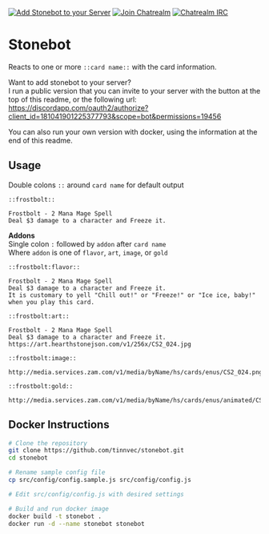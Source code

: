 [![Add Stonebot to your Server][discord-add-badge]][discord-oauth-link]
[![Join Chatrealm][discord-chatrealm-badge]][discord-chatrealm-link]
[![Chatrealm IRC][chatrealm-badge]][chatrealm-link]

# Stonebot
Reacts to one or more `::card name::` with the card information.

Want to add stonebot to your server?  
I run a public version that you can invite to your server with the button at the top of this readme, or the following url: https://discordapp.com/oauth2/authorize?client_id=181041901225377793&scope=bot&permissions=19456

You can also run your own version with docker, using the information at the end of this readme.

## Usage

Double colons `::` around `card name` for default output
```
::frostbolt::

Frostbolt - 2 Mana Mage Spell
Deal $3 damage to a character and Freeze it.
```

**Addons**  
Single colon `:` followed by `addon` after `card name`  
Where `addon` is one of `flavor`, `art`, `image`, or `gold`
```
::frostbolt:flavor::

Frostbolt - 2 Mana Mage Spell
Deal $3 damage to a character and Freeze it.
It is customary to yell "Chill out!" or "Freeze!" or "Ice ice, baby!" when you play this card.

::frostbolt:art::

Frostbolt - 2 Mana Mage Spell
Deal $3 damage to a character and Freeze it.
https://art.hearthstonejson.com/v1/256x/CS2_024.jpg

::frostbolt:image::

http://media.services.zam.com/v1/media/byName/hs/cards/enus/CS2_024.png

::frostbolt:gold::

http://media.services.zam.com/v1/media/byName/hs/cards/enus/animated/CS2_024_premium.gif
```

## Docker Instructions
```bash
# Clone the repository
git clone https://github.com/tinnvec/stonebot.git
cd stonebot

# Rename sample config file
cp src/config/config.sample.js src/config/config.js

# Edit src/config/config.js with desired settings

# Build and run docker image
docker build -t stonebot .
docker run -d --name stonebot stonebot
```

[discord-oauth-link]: https://discordapp.com/oauth2/authorize?client_id=181041901225377793&scope=bot&permissions=19456
[discord-add-badge]: https://img.shields.io/badge/Discord-Invite%20Stonebot-7289DA.svg?style=flat-square

[discord-chatrealm-link]: https://discord.gg/0vQgQWIkKVUryD0z
[discord-chatrealm-badge]: https://img.shields.io/badge/Discord-Chatrealm-7289DA.svg?style=flat-square

[chatrealm-link]: https://irc.chatrealm.net
[chatrealm-badge]: https://img.shields.io/badge/IRC-Chatrealm-orange.svg?style=flat-square